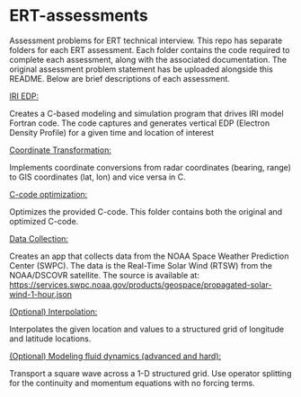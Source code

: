# ERT-assessments
Assessment problems for ERT technical interview. This repo has separate folders for each ERT assessment. Each folder contains the code required to complete each assessment, along with the associated documentation. The original assessment problem statement has be uploaded alongside this README. Below are brief descriptions of each assessment.

<ins>IRI EDP:</ins>

Creates a C-based modeling and simulation program that drives IRI model Fortran code. The code captures and generates vertical EDP (Electron Density Profile) for a given time and location of interest


<ins>Coordinate Transformation:</ins>

Implements coordinate conversions from radar coordinates (bearing, range) to GIS coordinates (lat, lon) and vice versa in C.


<ins>C-code optimization:</ins>

Optimizes the provided C-code. This folder contains both the original and optimized C-code.


<ins>Data Collection:</ins>

Creates an app that collects data from the NOAA Space Weather Prediction Center (SWPC). The data is the Real-Time Solar Wind (RTSW) from the NOAA/DSCOVR satellite. The source is available at: https://services.swpc.noaa.gov/products/geospace/propagated-solar-wind-1-hour.json


<ins>(Optional) Interpolation:</ins>

Interpolates the given location and values to a structured grid of longitude and latitude locations.


<ins>(Optional) Modeling fluid dynamics (advanced and hard):</ins>

Transport a square wave across a 1-D structured grid. Use operator splitting for the continuity and momentum equations with no forcing terms.
